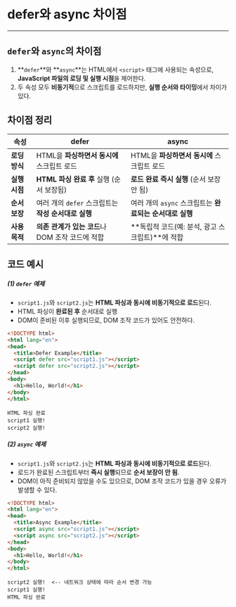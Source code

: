 # defer와 async 차이점

---

>

## `defer`와 `async`의 차이점

1. **`defer`**와 **`async`**는 HTML에서 `<script>` 태그에 사용되는 속성으로, **JavaScript 파일의 로딩 및 실행 시점**을 제어한다. 
2. 두 속성 모두 **비동기적**으로 스크립트를 로드하지만, **실행 순서와 타이밍**에서 차이가 있다. 

## 차이점 정리

| 속성          | **defer**                                           | **async**                                               |
| ------------- | --------------------------------------------------- | ------------------------------------------------------- |
| **로딩 방식** | HTML을 **파싱하면서 동시에** 스크립트 로드          | HTML을 **파싱하면서 동시에** 스크립트 로드              |
| **실행 시점** | **HTML 파싱 완료 후** 실행 (순서 보장됨)            | **로드 완료 즉시 실행** (순서 보장 안 됨)               |
| **순서 보장** | 여러 개의 `defer` 스크립트는 **작성 순서대로 실행** | 여러 개의 `async` 스크립트는 **완료되는 순서대로 실행** |
| **사용 목적** | **의존 관계가 있는 코드**나 DOM 조작 코드에 적합    | **독립적 코드(예: 분석, 광고 스크립트)**에 적합         |

## 코드 예시

##### (1) `defer` 예제

- `script1.js`와 `script2.js`는 **HTML 파싱과 동시에 비동기적으로 로드**된다. 
- HTML 파싱이 **완료된 후** 순서대로 실행
- DOM이 준비된 이후 실행되므로, DOM 조작 코드가 있어도 안전하다. 

```html
<!DOCTYPE html>
<html lang="en">
<head>
  <title>Defer Example</title>
  <script defer src="script1.js"></script>
  <script defer src="script2.js"></script>
</head>
<body>
  <h1>Hello, World!</h1>
</body>
</html>
```

```
HTML 파싱 완료
script1 실행!
script2 실행!
```

##### (2) `async` 예제

- `script1.js`와 `script2.js`는 **HTML 파싱과 동시에 비동기적으로 로드**된다. 
- 로드가 완료된 스크립트부터 **즉시 실행**되므로 **순서 보장이 안 됨**.
- DOM이 아직 준비되지 않았을 수도 있으므로, DOM 조작 코드가 있을 경우 오류가 발생할 수 있다.

```html
<!DOCTYPE html>
<html lang="en">
<head>
  <title>Async Example</title>
  <script async src="script1.js"></script>
  <script async src="script2.js"></script>
</head>
<body>
  <h1>Hello, World!</h1>
</body>
</html>
```

```
script2 실행!  <-- 네트워크 상태에 따라 순서 변경 가능
script1 실행!
HTML 파싱 완료
```